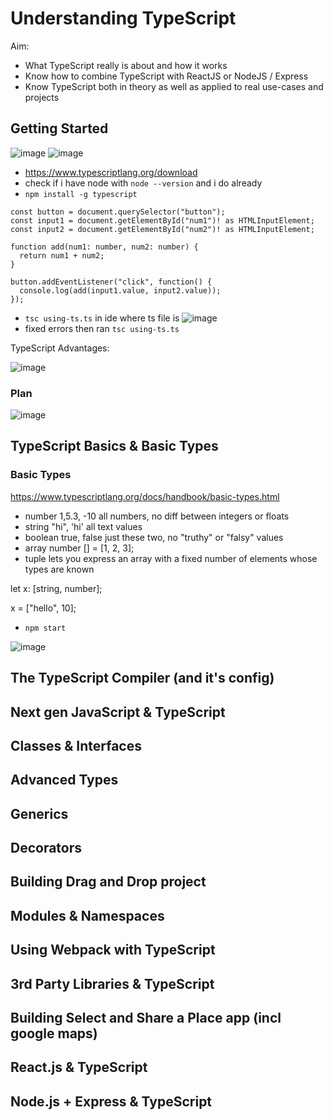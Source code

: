 # Understanding TypeScript

Aim: 
- What TypeScript really is about and how it works
- Know how to combine TypeScript with ReactJS or NodeJS / Express
- Know TypeScript both in theory as well as applied to real use-cases and projects


## Getting Started 
![image](https://user-images.githubusercontent.com/104793540/215285561-ac73233e-a0c7-4f1f-a47a-ea637616becf.png)
![image](https://user-images.githubusercontent.com/104793540/215285658-dfe30563-26e6-4898-baba-2cb3d5b9b97e.png)

- https://www.typescriptlang.org/download
- check if i have node with `node --version` and i do already
- `npm install -g typescript`

```
const button = document.querySelector("button");
const input1 = document.getElementById("num1")! as HTMLInputElement;
const input2 = document.getElementById("num2")! as HTMLInputElement;

function add(num1: number, num2: number) {
  return num1 + num2;
}

button.addEventListener("click", function() {
  console.log(add(input1.value, input2.value));
});

```
-  `tsc using-ts.ts` in ide where ts file is
![image](https://user-images.githubusercontent.com/104793540/215287188-a6e44a0a-9450-4ec7-b0c1-e68a8292142e.png)
- fixed errors then ran  `tsc using-ts.ts`

TypeScript Advantages:

![image](https://user-images.githubusercontent.com/104793540/215287659-5541e30d-c1e2-49c5-aade-b3f3046e5b69.png)

### Plan

![image](https://user-images.githubusercontent.com/104793540/215287730-62d64ac2-974f-43db-8f4d-ac0c32f92514.png)

## TypeScript Basics & Basic Types

### Basic Types 
https://www.typescriptlang.org/docs/handbook/basic-types.html

- number 1,5.3, -10 all numbers, no diff between integers or floats
- string "hi", 'hi' all text values 
- boolean true, false  just these two, no "truthy" or "falsy" values
- array number [] = [1, 2, 3];
- tuple lets you express an array with a fixed number of elements whose types are known

let x: [string, number];

x = ["hello", 10]; 

- `npm start`

![image](https://user-images.githubusercontent.com/104793540/215333704-962b78a3-1823-45ef-8836-c7640c354d29.png)

## The TypeScript Compiler (and it's config)



## Next gen JavaScript & TypeScript
## Classes & Interfaces
## Advanced Types
## Generics 
## Decorators 
## Building Drag and Drop project 
## Modules & Namespaces 
## Using Webpack with TypeScript
## 3rd Party Libraries & TypeScript
## Building Select and Share a Place app (incl google maps)
## React.js & TypeScript
## Node.js + Express & TypeScript

